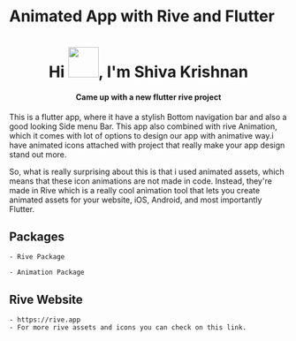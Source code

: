 # Animated App with Rive and Flutter

<h1 align="center">Hi <img src="https://github.com/mitul3737/mitul3737/blob/main/Wave.gif" height="55px" width="55px">, I'm Shiva Krishnan</h1>
<h4 align="center">Came up with a new flutter rive project</h4>

This is a flutter app, where it have a stylish Bottom navigation bar and also a good looking Side menu Bar. This app also combined with rive Animation, which it comes with lot of options to design our app with animative way.i have animated icons attached with project that really make your app design stand out more.

So, what is really surprising about this is that i used animated assets, which means that these icon animations are not made in code. Instead, they're made in Rive which is a really cool animation tool that lets you create animated assets for your website, iOS, Android, and most importantly Flutter.

## Packages
    
    - Rive Package
    
    - Animation Package

## Rive Website

    - https://rive.app
    - For more rive assets and icons you can check on this link.
